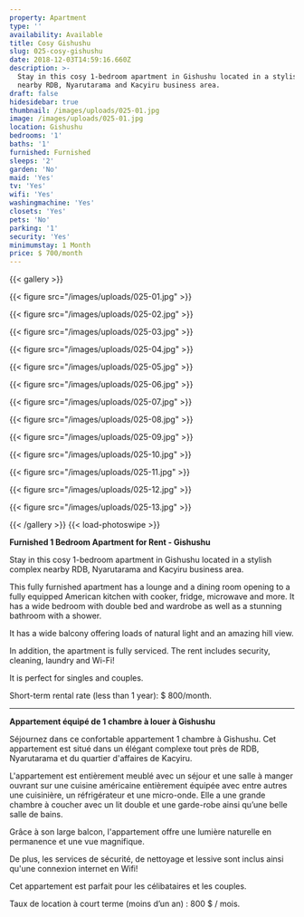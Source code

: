 ```yaml
---
property: Apartment
type: ''
availability: Available
title: Cosy Gishushu
slug: 025-cosy-gishushu
date: 2018-12-03T14:59:16.660Z
description: >-
  Stay in this cosy 1-bedroom apartment in Gishushu located in a stylish complex
  nearby RDB, Nyarutarama and Kacyiru business area.
draft: false
hidesidebar: true
thumbnail: /images/uploads/025-01.jpg
image: /images/uploads/025-01.jpg
location: Gishushu
bedrooms: '1'
baths: '1'
furnished: Furnished
sleeps: '2'
garden: 'No'
maid: 'Yes'
tv: 'Yes'
wifi: 'Yes'
washingmachine: 'Yes'
closets: 'Yes'
pets: 'No'
parking: '1'
security: 'Yes'
minimumstay: 1 Month
price: $ 700/month
---
```

{{< gallery >}} 

{{< figure src="/images/uploads/025-01.jpg" >}} 

{{< figure src="/images/uploads/025-02.jpg" >}}

 {{< figure src="/images/uploads/025-03.jpg" >}} 

{{< figure src="/images/uploads/025-04.jpg" >}}

{{< figure src="/images/uploads/025-05.jpg" >}}

 {{< figure src="/images/uploads/025-06.jpg" >}}

 {{< figure src="/images/uploads/025-07.jpg" >}}

 {{< figure src="/images/uploads/025-08.jpg" >}}

{{< figure src="/images/uploads/025-09.jpg" >}} 

{{< figure src="/images/uploads/025-10.jpg" >}}

 {{< figure src="/images/uploads/025-11.jpg" >}} 

{{< figure src="/images/uploads/025-12.jpg" >}}

{{< figure src="/images/uploads/025-13.jpg" >}}

 {{< /gallery >}} {{< load-photoswipe >}}

**Furnished 1 Bedroom Apartment for Rent - Gishushu**

Stay in this cosy 1-bedroom apartment in Gishushu located in a stylish complex nearby RDB, Nyarutarama and Kacyiru business area.

This fully furnished apartment has a lounge and a dining room opening to a fully equipped American kitchen with cooker, fridge, microwave and more. It has a wide bedroom with double bed and wardrobe as well as a stunning bathroom with a shower.

It has a wide balcony offering loads of natural light and an amazing hill view.

In addition, the apartment is fully serviced. The rent includes security, cleaning, laundry and Wi-Fi! 

It is perfect for singles and couples.

Short-term rental rate (less than 1 year): $ 800/month. 

- - -

**Appartement équipé de 1 chambre à louer à Gishushu**

Séjournez dans ce confortable appartement 1 chambre à Gishushu. Cet appartement est situé dans un élégant complexe tout près de RDB, Nyarutarama et du quartier d'affaires de Kacyiru. 

L'appartement est entièrement meublé avec un séjour et une salle à manger ouvrant sur une cuisine américaine entièrement équipée avec entre autres une cuisinière, un réfrigérateur et une micro-onde. Elle a une grande chambre à coucher avec un lit double et une garde-robe ainsi qu’une belle salle de bains.

Grâce à son large balcon, l'appartement offre une lumière naturelle en permanence et une vue magnifique.

De plus, les services de sécurité, de nettoyage et lessive sont inclus ainsi qu'une connexion internet en Wifi!

Cet appartement est parfait pour les célibataires et les couples.

Taux de location à court terme (moins d’un an) : 800 $ / mois.
